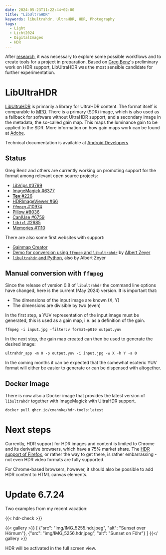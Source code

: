 ```yaml
---
date: 2024-05-23T11:22:44+02:00
title: "LibUltraHDR"
keywords: libultrahdr, UltraHDR, HDR, Photography
tags:
  - Light
  - Licht2024
  - DigitalImages
  - HDR
---
```


After [research](/en/post/hdr-awesome-list/), it was necessary to explore some possible workflows and to create tools for a project in preparation. Based on [Greg Benz](https://gregbenzphotography.com/hdr/)'s preliminary work on HDR support, LibUltraHDR was the most sensible candidate for further experimentation.
<!--more-->

# LibUltraHDR

[LibUltraHDR](https://github.com/google/libultrahdr) is primarily a library for UltraHDR content. The format itself is comparable to [MPO](https://en.wikipedia.org/wiki/JPEG#JPEG_Multi-Picture_Format). There is a primary (SDR) image, which is also used as a fallback for software without UltraHDR support, and a secondary image in the metadata, the so-called gain map. This maps the luminance gain to be applied to the SDR. More information on how gain maps work can be found at [Adobe](https://helpx.adobe.com/camera-raw/using/gain-map.html).

Technical documentation is available at [Android Developers](https://developer.android.com/media/platform/hdr-image-format).

## Status
Greg Benz and others are currently working on promoting support for the format among relevant open source projects:
- [LibVips #3799](https://github.com/libvips/libvips/issues/3799)
- [ImageMagick #6377](https://github.com/ImageMagick/ImageMagick/issues/6377)
- [**Tev** #226](https://github.com/Tom94/tev/issues/226)
- [HDRImageViewer #66](https://github.com/13thsymphony/HDRImageViewer/issues/66)
- [`ffmpeg` #10974](https://trac.ffmpeg.org/ticket/10974)
- [Pillow #8036](https://github.com/python-pillow/Pillow/issues/8036)
- [CanIUse #6759](https://github.com/Fyrd/caniuse/issues/6759)
- [`libjxl` #2685](https://github.com/libjxl/libjxl/issues/2685)
- [Memories #1110](https://github.com/pulsejet/memories/issues/1110)

There are also some first websites with support:
* [Gainmap Creator](https://gainmap-creator.monogrid.com/)
* [Demo for conversion using `ffmpeg` and `libultrahdr`](https://github.com/albertz/playground/wiki/HDR-demo) by [Albert Zeyer](https://github.com/albertz)
* [`libultrahdr` and Python](https://github.com/albertz/playground/blob/master/ultrahdr.py), also by Albert Zeyer

## Manual conversion with `ffmpeg`

Since the release of version 0.8 of `libultrahdr` the command line options have changed, here is the current (May 2024) version. It is important that:
* The dimensions of the input image are known (X, Y)
* The dimensions are divisible by two (even)

In the first step, a YUV representation of the input image must be generated, this is used as a gain map, i.e. as a definition of the gain.

```
ffmpeg -i input.jpg -filter:v format=p010 output.yuv
```

In the next step, the gain map created can then be used to generate the desired image:
```
ultrahdr_app -m 0 -p output.yuv -i input.jpg -w X -h Y -a 0
```

In the coming months it can be expected that the somewhat esoteric YUV format will either be easier to generate or can be dispensed with altogether.

## Docker Image

There is now also a Docker image that provides the latest version of `libultrahdr` together with ImageMagick with UltraHDR support.

```
docker pull ghcr.io/cmahnke/hdr-tools:latest
```

# Next steps

Currently, HDR support for HDR images and content is limited to Chrome and its derivative browsers, which have a 75% market share. The [HDR support of Firefox](https://bugzilla.mozilla.org/show_bug.cgi?id=hdr), or rather the way to get there, is rather embarrassing - not even HDR video formats are fully supported.

For Chrome-based browsers, however, it should also be possible to add HDR content to HTML canvas elements.

# Update 6.7.24

Two examples from my recent vacation:

{{< hdr-check >}}

{{< gallery >}}
[
  {"src": "img/IMG_5255.hdr.jpeg", "alt": "Sunset over Hörnum"},
  {"src": "img/IMG_5256.hdr.jpeg", "alt": "Sunset on Föhr"}
]
{{</ gallery >}}

HDR will be activated in the full screen view.
